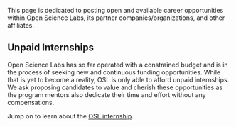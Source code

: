 This page is dedicated to posting open and available career opportunities within Open Science Labs, its partner companies/organizations, and other affiliates. 

## Unpaid Internships

Open Science Labs has so far operated with a constrained budget and is in the process of seeking new and continuous funding opportunities. While that is yet to become a reality, OSL is only able to afford unpaid internships. We ask proposing candidates to value and cherish these opportunities as the program mentors also dedicate  their time and effort without any compensations. 

Jump on to learn about the [OSL internship](/pages/programs/internship/).

